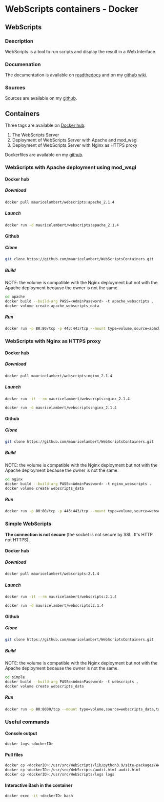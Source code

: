 # WebScripts containers - Docker

## WebScripts

### Description

WebScripts is a tool to run scripts and display the result in a Web Interface.

### Documenation

The documentation is available on [readthedocs](https://webscripts.readthedocs.io/en/latest/) and on my [github wiki](https://github.com/mauricelambert/WebScripts/wiki).

### Sources

Sources are available on my [github](https://github.com/mauricelambert/WebScripts).

## Containers

Three tags are available on [Docker hub](https://hub.docker.com/r/mauricelambert/webscripts).

1. The WebScripts Server
2. Deployment of WebScripts Server with Apache and mod_wsgi
3. Deployment of WebScripts Server with Nginx as HTTPS proxy

Dockerfiles are available on my [github](https://github.com/mauricelambert/WebScriptsContainers).

### WebScripts with Apache deployment using mod_wsgi

#### Docker hub

##### Download

```bash
docker pull mauricelambert/webscripts:apache_2.1.4
```

##### Launch

```bash
docker run -d mauricelambert/webscripts:apache_2.1.4
```

#### Github

##### Clone

```bash
git clone https://github.com/mauricelambert/WebScriptsContainers.git
```

##### Build

NOTE: the volume is compatible with the Nginx deployment but not with the Apache deployment because the owner is not the same.

```bash
cd apache
docker build --build-arg PASS=<AdminPassword> -t apache_webscripts .
docker volume create apache_webscripts_data
```

##### Run

```bash
docker run -p 80:80/tcp -p 443:443/tcp --mount type=volume,source=apache_webscripts_data,target=/usr/src/WebScripts/lib/python3.9/site-packages/WebScripts/data -d apache_webscripts
```

### WebScripts with Nginx as HTTPS proxy

#### Docker hub

##### Download

```bash
docker pull mauricelambert/webscripts:nginx_2.1.4
```

##### Launch

```bash
docker run -it --rm mauricelambert/webscripts:nginx_2.1.4
```

```bash
docker run -d mauricelambert/webscripts:nginx_2.1.4
```

#### Github

##### Clone

```bash
git clone https://github.com/mauricelambert/WebScriptsContainers.git
```

##### Build

NOTE: the volume is compatible with the Nginx deployment but not with the Apache deployment because the owner is not the same.

```bash
cd nginx
docker build --build-arg PASS=<AdminPassword> -t nginx_webscripts .
docker volume create webscripts_data
```

##### Run

```bash
docker run -p 80:80/tcp -p 443:443/tcp --mount type=volume,source=webscripts_data,target=/usr/src/WebScripts/lib/python3.9/site-packages/WebScripts/data -d nginx_webscripts
```

### Simple WebScripts

**The connection is not secure** (the socket is not secure by SSL. It's HTTP not HTTPS).

#### Docker hub

##### Download

```bash
docker pull mauricelambert/webscripts:2.1.4
```

##### Launch

```bash
docker run -it --rm mauricelambert/webscripts:2.1.4
```

```bash
docker run -d mauricelambert/webscripts:2.1.4
```

#### Github

##### Clone

```bash
git clone https://github.com/mauricelambert/WebScriptsContainers.git
```

##### Build

NOTE: the volume is compatible with the Nginx deployment but not with the Apache deployment because the owner is not the same.

```bash
cd simple
docker build --build-arg PASS=<AdminPassword> -t webscripts .
docker volume create webscripts_data
```

##### Run

```bash
docker run -p 80:8000/tcp --mount type=volume,source=webscripts_data,target=/usr/src/WebScripts/lib/python3.9/site-packages/WebScripts/data -d webscripts
```

### Useful commands

#### Console output

```bash
docker logs <dockerID>
```

#### Pull files

```bash
docker cp <dockerID>:/usr/src/WebScripts/lib/python3.9/site-packages/WebScripts/data data
docker cp <dockerID>:/usr/src/WebScripts/audit.html audit.html
docker cp <dockerID>:/usr/src/WebScripts/logs logs
```

#### Interactive Bash in the container

```bash
docker exec -it <dockerID> bash
```
